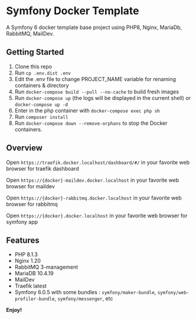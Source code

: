 # Symfony Docker Template

A Symfony 6 docker template base project using PHP8, Nginx, MariaDb, RabbitMQ, MailDev.

## Getting Started

1. Clone this repo
2. Run `cp .env.dist .env`
2. Edit the .env file to change PROJECT_NAME variable for renaming containers & directory
3. Run `docker-compose build --pull --no-cache` to build fresh images
4. Run `docker-compose up` (the logs will be displayed in the current shell) or `docker-compose up -d`
5. Enter in the php container with `docker-compose exec php sh`
6. Run `composer install`
7. Run `docker-compose down --remove-orphans` to stop the Docker containers.

## Overview

Open `https://traefik.docker.localhost/dashboard/#/` in your favorite web browser for traefik dashboard

Open `https://{docker}-maildev.docker.localhost` in your favorite web browser for maildev

Open `https://{docker}-rabbitmq.docker.localhost` in your favorite web browser for rabbitmq

Open `https://{docker}.docker.localhost` in your favorite web browser for symfony app

## Features

* PHP 8.1.3
* Nginx 1.20
* RabbitMQ 3-management
* MariaDB 10.4.19
* MailDev
* Traefik latest
* Symfony 6.0.5 with some bundles : `symfony/maker-bundle`, `symfony/web-profiler-bundle`, `symfony/messenger`, etc

**Enjoy!**
